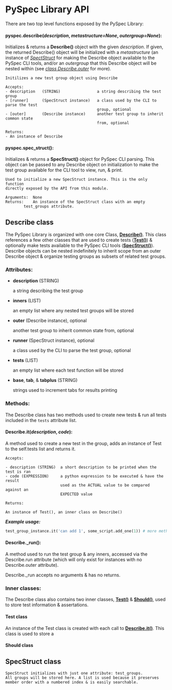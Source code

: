 PySpec Library API
==================

There are two top level functions exposed by the PySpec Library:

#### pyspec.describe(_description_, _metastructure=None_, _outergroup=None_):

Initializes & returns a **Describe()** object with the given _description_. If given,
the returned Describe() object will be initialized with a _metastructure_ (an 
instance of _[SpectStruct](#specstruct-class)_ for making the Describe object available 
to the PySpec CLI tools, and/or an _outergroup_ that this Describe object will be 
nested within (see _[class Describe.outer](#describe-class)_ for more).

    Initilizes a new test group object using Describe

    Accepts:
    - description   (STRING)                a string describing the test group
    - [runner]      (SpecStruct instance)   a class used by the CLI to parse the test
                                            group, optional
    - [outer]       (Describe instance)     another test group to inherit common state
                                            from, optional

    Returns:
    - An instance of Describe

#### pyspec.spec_struct():

Initializes & returns a **SpecStruct()** object for PySpec CLI parsing. This 
object can be passed to any Describe object on initialization to make the test
group available for the CLI tool to view, run, & print.

    Used to initialize a new SpecStruct instance. This is the only function
    directly exposed by the API from this module.

    Arguments: 	None
    Returns: 	An instance of the SpecStruct class with an empty 
    		test_groups attribute.


Describe class
--------------

The PySpec Library is organized with one core Class, **[Describe()](#describe-class)**. 
This class references a few other classes that are used to create tests 
(**[Test()](#test-class)**) & optionally make tests available to the PySpec CLI tools 
(**[SpecStruct()](#specstruct-class)**). Describe objects can be nested indefinitely 
to inherit scope from an outer Describe object & organize testing groups as subsets of 
related test groups. 


### Attributes:

- **description** (STRING)

  a string describing the test group

- **inners** (LIST)			

  an empty list where any nested test groups will be stored

- **outer** (Describe instance), optional

  another test group to inherit common state from, optional
  
- **runner** (SpecStruct instance), optional 
  
  a class used by the CLI to parse the test group, optional

- **tests** (LIST)			

  an empty list where each test function will be stored

- **base**, **tab**, & **tabplus** (STRING)		
  
  strings used to increment tabs for results printing


### Methods:

The Describe class has two methods used to create new tests & run all tests 
included in the `tests` attribute list.

#### Describe.it(_description_, _code_):

A method used to create a new test in the group, adds an instance of Test to
the self.tests list and returns it.

    Accepts:
    
    - description (STRING)  a short description to be printed when the test is ran
    - code (EXPRESSION)     a python expression to be executed & have the result 
                            used as the ACTUAL value to be compared against an 
                            EXPECTED value

    Returns:

    An instance of Test(), an inner class on Describe()

_**Example usage:**_

```python
test_group_instance.it('can add 1', some_script.add_one(1)) # more methods follow...
```

#### Describe._run():

A method used to run the test group & any inners, accessed via the 
Describe.run attribute (which will only exist for instances with no
Describe.outer attribute).

Describe.\_run accepts no arguments & has no returns.


### Inner classes:

The Describe class also contains two inner classes, **[Test()](#test-class)** & 
**[Should()](#should-class)**, used to store test information & assertations.

#### Test class

An instance of the Test class is created with each call to 
**[Describe.it()](describeitdescription-code)**. This class is used to store a 

#### Should class

SpecStruct class
----------------

    SpecStruct initializes with just one attribute: test_groups.
    All groups will be stored here. A list is used because it preserves
    member order with a numbered index & is easily searchable.
